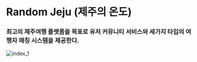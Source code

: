 # Random Jeju (제주의 온도)

### 최고의 제주여행 플랫폼을 목표로 유저 커뮤니티 서비스와 세가지 타입의 여행자 매칭 시스템을 제공한다.

![index_1](https://user-images.githubusercontent.com/87962947/156979898-d8ec7505-b813-443b-b90d-1d581684c69e.png)
